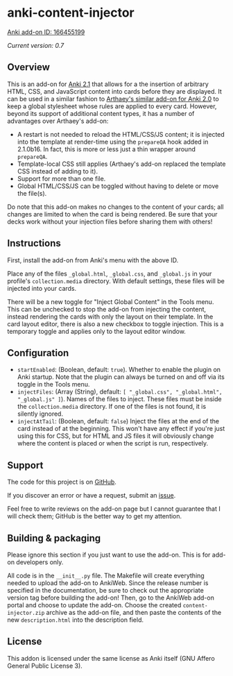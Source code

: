 # anki-content-injector

[Anki add-on ID: 166455199](https://ankiweb.net/shared/info/166455199)

*Current version: 0.7*

## Overview

This is an add-on for [Anki 2.1](https://apps.ankiweb.net) that allows for a
the insertion of arbitrary HTML, CSS, and JavaScript content into cards before
they are displayed. It can be used in a similar fashion to [Arthaey's similar
add-on for Anki 2.0](https://github.com/Arthaey/anki-global-css) to keep a
global stylesheet whose rules are applied to every card. However, beyond its
support of additional content types, it has a number of advantages over
Arthaey's add-on:

* A restart is not needed to reload the HTML/CSS/JS content; it is injected into
  the template at render-time using the `prepareQA` hook added in 2.1.0b16. In
  fact, this is more or less just a thin wrapper around `prepareQA`.
* Template-local CSS still applies (Arthaey's add-on replaced the template CSS
  instead of adding to it).
* Support for more than one file.
* Global HTML/CSS/JS can be toggled without having to delete or move the
  file(s).

Do note that this add-on makes no changes to the content of your cards; all
changes are limited to when the card is being rendered. Be sure that your
decks work without your injection files before sharing them with others!

## Instructions

First, install the add-on from Anki's menu with the above ID.

Place any of the files `_global.html`, `_global.css`, and `_global.js` in
your profile's `collection.media` directory. With default settings, these
files will be injected into your cards.

There will be a new toggle for "Inject Global Content" in the Tools menu. This
can be unchecked to stop the add-on from injecting the content, instead
rendering the cards with only the layout on their template. In the card layout
editor, there is also a new checkbox to toggle injection. This is a temporary
toggle and applies only to the layout editor window.

## Configuration

* `startEnabled`: (Boolean, default: `true`). Whether to enable the plugin on
  Anki startup. Note that the plugin can always be turned on and off via its
  toggle in the Tools menu.
* `injectFiles`: (Array (String), default: `[ "_global.css", "_global.html",
  "_global.js" ]`). Names of the files to inject. These files must be inside
  the `collection.media` directory. If one of the files is not found, it is
  silently ignored.
* `injectAtTail`: (Boolean, default: `false`) Inject the files at the end of the
  card instead of at the beginning. This won't have any effect if you're just
  using this for CSS, but for HTML and JS files it will obviously change
  where the content is placed or when the script is run, respectively.

## Support

The code for this project is on
[GitHub](https://github.com/zacharied/anki-global-css).

If you discover an error or have a request, submit an
[issue](https://github.com/zacharied/anki-global-css/issues/new).

Feel free to write reviews on the add-on page but I cannot guarantee that I
will check them; GitHub is the better way to get my attention.

## Building & packaging

Please ignore this section if you just want to use the add-on. This is for
add-on developers only.

All code is in the `__init__.py` file.  The Makefile will create everything
needed to upload the add-on to AnkiWeb. Since the release number is specified
in the documentation, be sure to check out the appropriate version tag before
building the add-on! Then, go to the AnkiWeb add-on portal and choose to update
the add-on. Choose the created `content-injector.zip` archive as the add-on
file, and then paste the contents of the new `description.html` into the
description field.

## License

This addon is licensed under the same license as Anki itself (GNU Affero General
Public License 3).
